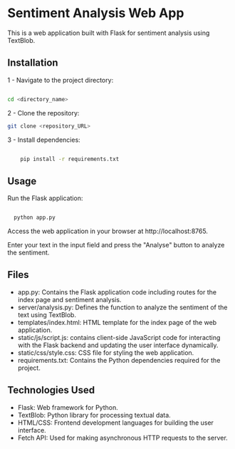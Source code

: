 # Sentiment Analysis Web App

This is a web application built with Flask for sentiment analysis using TextBlob.

## Installation


1 - Navigate to the project directory:

```bash

cd <directory_name>
```

2 - Clone the repository:

   ```bash
   git clone <repository_URL>
```



3 - Install dependencies:

```bash

    pip install -r requirements.txt
  ```

## Usage

  Run the Flask application:

  ```bash

    python app.py
  ```

  Access the web application in your browser at http://localhost:8765.

  Enter your text in the input field and press the "Analyse" button to analyze the sentiment.

## Files

  - app.py: Contains the Flask application code including routes for the index page and sentiment analysis.
  - server/analysis.py: Defines the function to analyze the sentiment of the text using TextBlob.
  - templates/index.html: HTML template for the index page of the web application.
  - static/js/script.js: contains client-side JavaScript code for interacting with the Flask backend and updating the user interface dynamically.
  - static/css/style.css: CSS file for styling the web application.
  - requirements.txt: Contains the Python dependencies required for the project.

## Technologies Used

  - Flask: Web framework for Python.
  - TextBlob: Python library for processing textual data.
  - HTML/CSS: Frontend development languages for building the user interface.
  - Fetch API: Used for making asynchronous HTTP requests to the server.
